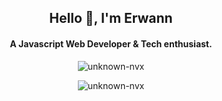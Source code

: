 <h2 align="center">Hello 👋, I'm Erwann</h2>
<h4 align="center">A Javascript Web Developer & Tech enthusiast.</h4>

<p align="center"><img align="center" src="https://github-readme-stats.vercel.app/api/top-langs?username=unknown-nvx&show_icons=true&locale=en&layout=compact" alt="unknown-nvx" /></p>
<p align="center"> <img src="https://komarev.com/ghpvc/?username=unknown-nvx&label=Profile%20views&color=0e75b6&style=flat" alt="unknown-nvx" /> </p>
